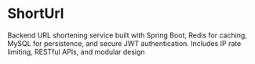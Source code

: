 # ShortUrl
Backend URL shortening service built with Spring Boot, Redis for caching, MySQL for persistence, and secure JWT authentication. Includes IP rate limiting, RESTful APIs, and modular design
